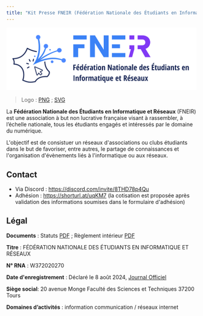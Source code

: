 ```yaml
---
title: "Kit Presse FNEIR (Fédération Nationale des Étudiants en Informatique et Réseaux)"
---
```

![Logo Fédération Nationale des Étudiants en Informatique (FNEIR) Kit Presse](./Logo%20FNEIR%20Rect.min.svg)

> Logo : [PNG](./Logo%20FNEIR%20Rect.png) ; [SVG](./Logo%20FNEIR%20Rect.min.svg)

La **Fédération Nationale des Étudiants en Informatique et Réseaux** (FNEIR) est une association à but non lucrative française visant à rassembler, à l’échelle nationale, tous les étudiants engagés et intéressés par le domaine du numérique.

L'objectif est de consistuer un réseaux d'associations ou clubs étudiants dans le but de favoriser, entre autres, le partage de connaissances et l'organisation d'évènements liés à l'informatique ou aux réseaux.

## Contact

* Via Discord : https://discord.com/invite/8THD78p4Qu
* Adhésion : https://shorturl.at/uqKM7 (la cotisation est proposée après validation des informations soumises dans le formulaire d'adhésion)

## Légal

**Documents** : Statuts [PDF](./Statuts_FNEIR.pdf) ; Règlement intérieur [PDF](./ReglementInterieur_FNEIR.pdf)

**Titre** : FÉDÉRATION NATIONALE DES ÉTUDIANTS EN INFORMATIQUE ET RÉSEAUX 

**N° RNA** : W372020270

**Date d'enregistrement** : Déclaré le 8 août 2024, [Journal Officiel](https://www.journal-officiel.gouv.fr/pages/associations-detail-annonce/?q.id=id:202400330690)

**Siège social**: 20 avenue Monge Faculté des Sciences et Techniques 37200 Tours

**Domaines d’activités** : information communication / réseaux internet 

